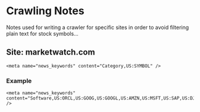 # Crawling Notes
Notes used for writing a crawler for specific sites in order to avoid filtering plain text for stock symbols...

## Site: marketwatch.com

```
<meta name="news_keywords" content="Category,US:SYMBOL" />
```

### Example

```
<meta name="news_keywords" content="Software,US:ORCL,US:GOOG,US:GOOGL,US:AMZN,US:MSFT,US:SAP,US:DJIA,US:SPX,US:COMP" />
```